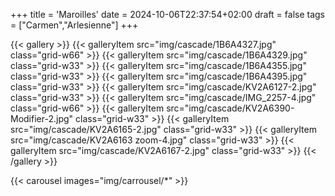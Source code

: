 +++
title = 'Maroilles'
date = 2024-10-06T22:37:54+02:00
draft = false
tags = ["Carmen","Arlesienne"]
+++

{{< gallery >}}
  {{< galleryItem src="img/cascade/1B6A4327.jpg" class="grid-w66" >}}
  {{< galleryItem src="img/cascade/1B6A4329.jpg" class="grid-w33" >}}
  {{< galleryItem src="img/cascade/1B6A4355.jpg" class="grid-w33" >}}
  {{< galleryItem src="img/cascade/1B6A4395.jpg" class="grid-w33" >}}
  {{< galleryItem src="img/cascade/KV2A6127-2.jpg" class="grid-w33" >}}
  {{< galleryItem src="img/cascade/IMG_2257-4.jpg" class="grid-w66" >}}
  {{< galleryItem src="img/cascade/KV2A6390-Modifier-2.jpg" class="grid-w33" >}}
  {{< galleryItem src="img/cascade/KV2A6165-2.jpg" class="grid-w33" >}}
  {{< galleryItem src="img/cascade/KV2A6163 zoom-4.jpg" class="grid-w33" >}}
  {{< galleryItem src="img/cascade/KV2A6167-2.jpg" class="grid-w33" >}}
{{< /gallery >}}

{{< carousel images="img/carrousel/*" >}}


